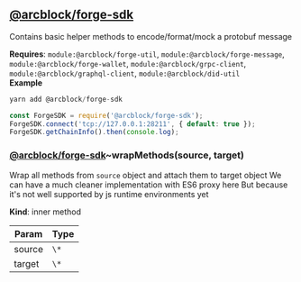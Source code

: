 
## [**@arcblock/forge-sdk**](https://github.com/arcblock/forge-sdk)

Contains basic helper methods to encode/format/mock a protobuf message

**Requires**: `module:@arcblock/forge-util`, `module:@arcblock/forge-message`, `module:@arcblock/forge-wallet`, `module:@arcblock/grpc-client`, `module:@arcblock/graphql-client`, `module:@arcblock/did-util`  
**Example**  

```js
yarn add @arcblock/forge-sdk

const ForgeSDK = require('@arcblock/forge-sdk');
ForgeSDK.connect('tcp://127.0.0.1:28211', { default: true });
ForgeSDK.getChainInfo().then(console.log);
```

### [**@arcblock/forge-sdk**](https://github.com/arcblock/forge-sdk)~wrapMethods(source, target)

Wrap all methods from `source` object and attach them to target object
We can have a much cleaner implementation with ES6 proxy here
But because it's not well supported by js runtime environments yet

**Kind**: inner method   

| Param  | Type |
| ------ | ---- |
| source | `\*` |
| target | `\*` |
